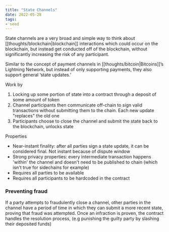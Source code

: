 ```yaml
---
title: "State Channels"
date: 2022-05-28
tags:
- seed
---
```


State channels are a very broad and simple way to think about [[thoughts/blockchain|blockchain]] interactions which could occur on the blockchain, but instead get conducted off of the blockchain, without significantly increasing the risk of any participant.

Similar to the concept of payment channels in [[thoughts/bitcoin|Bitcoins]]’s Lightning Network, but instead of only supporting payments, they also support general ‘state updates.’

Work by
1. Locking up some portion of state into a contract through a deposit of some amount of token
2. Channel participants then communicate off-chain to sign valid transactions without submitting them to the chain. Each new update "replaces" the old one
3. Participants choose to close the channel and submit the state back to the blockchain, unlocks state

Properties
- Near-instant finality: after all parties sign a state update, it can be considered final. Not instant because of dispute window
- Strong privacy properties: every intermediate transaction happens 'within' the channel and doesn't need to be published to chain (which isn't true for sidechains for example)
- Requires all parties to be available
- Requires all participants to be hardcoded in the contract

### Preventing fraud
If a party attempts to fraudulently close a channel, other parties in the channel have a period of time in which they can submit a more recent state, proving that fraud was attempted. Once an infraction is proven, the contract handles the resolution process, (e.g punishing the guilty party by slashing their deposited funds)